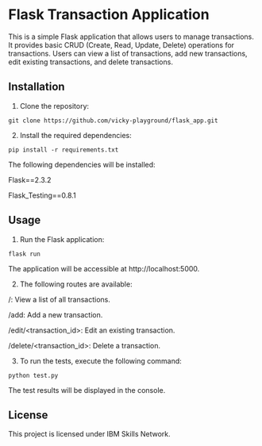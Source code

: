 # Flask Transaction Application
This is a simple Flask application that allows users to manage transactions. It provides basic CRUD (Create, Read, Update, Delete) operations for transactions. Users can view a list of transactions, add new transactions, edit existing transactions, and delete transactions.
## Installation
1. Clone the repository:
```
git clone https://github.com/vicky-playground/flask_app.git
```

2. Install the required dependencies:

```
pip install -r requirements.txt
```
The following dependencies will be installed:

Flask==2.3.2

Flask_Testing==0.8.1

## Usage
1. Run the Flask application:

```
flask run
```
The application will be accessible at http://localhost:5000.

2. The following routes are available:

/: View a list of all transactions.

/add: Add a new transaction.

/edit/<transaction_id>: Edit an existing transaction.

/delete/<transaction_id>: Delete a transaction.

3. To run the tests, execute the following command:
```
python test.py
```
The test results will be displayed in the console.

## License
This project is licensed under IBM Skills Network.

